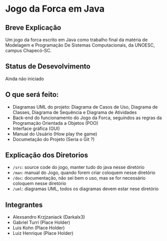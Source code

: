 # Jogo da Forca em Java

## Breve Explicação

Um jogo da forca escrito em Java como trabalho final da matéria de Modelagem e Programação De Sistemas Computacionais, da UNOESC, campus Chapecó-SC.

## Status de Desevolvimento

Ainda não iniciado

## O que será feito:

- Diagramas UML do projeto: Diagrama de Casos de Uso, Diagrama de Classes, Diagrama de Sequência e Diagrama de Atividades
- Back-end do funcionamento do Jogo da Forca, seguindos as regras da Programação Orientada a Objetos (POO)
- Interface gráfica (GUI)
- Manual do Usuário (How play the game)
- Documetação do Projeto (Seria o Git ?)

## Explicação dos Diretorios

- `/src`: source code do jogo, manter tudo do java nesse diretório
- `/man`: manual do Jogo, quando forem criar coloquem nesse diretório
- `/doc`: documentação, não sei bem o uso, mas se for necessário coloquem nesse diretório
- `/uml`: diagramas UML, todos os diagramas devem estar nese diretório

## Integrantes

- Alexsandro Krzjzaniack (Darkalx3)
- Gabriel Turri (Place Holder)
- Luis Kohn (Place Holder)
- Luiz Henrique (Place Holder)
